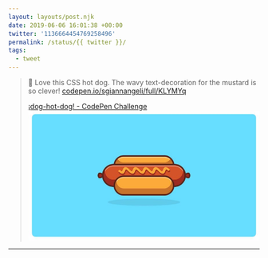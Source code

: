 ```yaml
---
layout: layouts/post.njk
date: 2019-06-06 16:01:38 +00:00
twitter: '1136664454769258496'
permalink: /status/{{ twitter }}/
tags: 
  - tweet
---
```


> 🌭 Love this CSS hot dog. The wavy text-decoration for the mustard is so clever! [codepen.io/sgiannangeli/full/KLYMYq](https://codepen.io/sgiannangeli/full/KLYMYq)
> 
> [<span>¡dog-hot-dog! - CodePen Challenge</span> ![hot dog with mustard](/img/KLYMYq-800.jpg)](https://codepen.io/sgiannangeli/full/KLYMYq)

---

